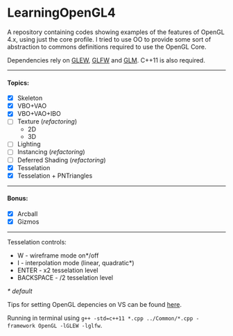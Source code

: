 # LearningOpenGL4

A repository containing codes showing examples of the features of OpenGL 4.x, using just the core profile.
I tried to use OO to provide some sort of abstraction to commons definitions required to use the OpenGL Core.

Dependencies rely on [GLEW](http://glew.sourceforge.net/), [GLFW](http://www.glfw.org/) and [GLM](http://glm.g-truc.net/). C++11 is also required.

---
#### Topics:
- [x] Skeleton 
- [x] VBO+VAO
- [x] VBO+VAO+IBO 
- [ ] Texture (*refactoring*)
  - 2D
  - 3D
- [ ] Lighting
- [ ] Instancing (*refactoring*)
- [ ] Deferred Shading (*refactoring*)
- [x] Tesselation
- [x] Tesselation + PNTriangles

---
#### Bonus:
- [x] Arcball
- [x] Gizmos
  
---  
  Tesselation controls:
  * W - wireframe mode on*/off
  * I - interpolation mode (linear, quadratic*)
  * ENTER - x2 tesselation level
  * BACKSPACE - /2 tesselation level
  
_*_ *default*

Tips for setting OpenGL depencies on VS can be found [here](http://www.41post.com/5178/programming/opengl-configuring-glfw-and-glew-in-visual-cplusplus-express).

Running in terminal using `g++ -std=c++11 *.cpp ../Common/*.cpp -framework OpenGL -lGLEW -lglfw`.
